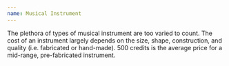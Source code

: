 ```yaml
---
name: Musical Instrument
---
```

The plethora of types of musical instrument are too varied to count. The cost of an instrument 
largely depends on the size, shape, construction, and quality (i.e. fabricated or hand-made). 500 credits is the
average price for a mid-range, pre-fabricated instrument.
